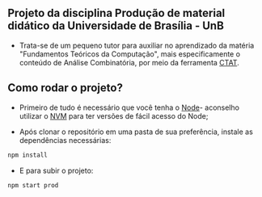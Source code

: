 ## Projeto da disciplina Produção de material didático da Universidade de Brasília - UnB

- Trata-se de um pequeno tutor para auxiliar no aprendizado da matéria "Fundamentos Teóricos da Computação", mais especificamente
o conteúdo de Análise Combinatória, por meio da ferramenta [CTAT](https://github.com/CMUCTAT/CTAT).


## Como rodar o projeto?

- Primeiro de tudo é necessário que você tenha o [Node](https://nodejs.org/en/)- 
aconselho utilizar o [NVM](https://github.com/nvm-sh/nvm) para ter versões de fácil acesso do Node;

- Após clonar o repositório em uma pasta de sua preferência, instale as dependências necessárias:

```sh
npm install
```

- E para subir o projeto:

```sh
npm start prod
```

